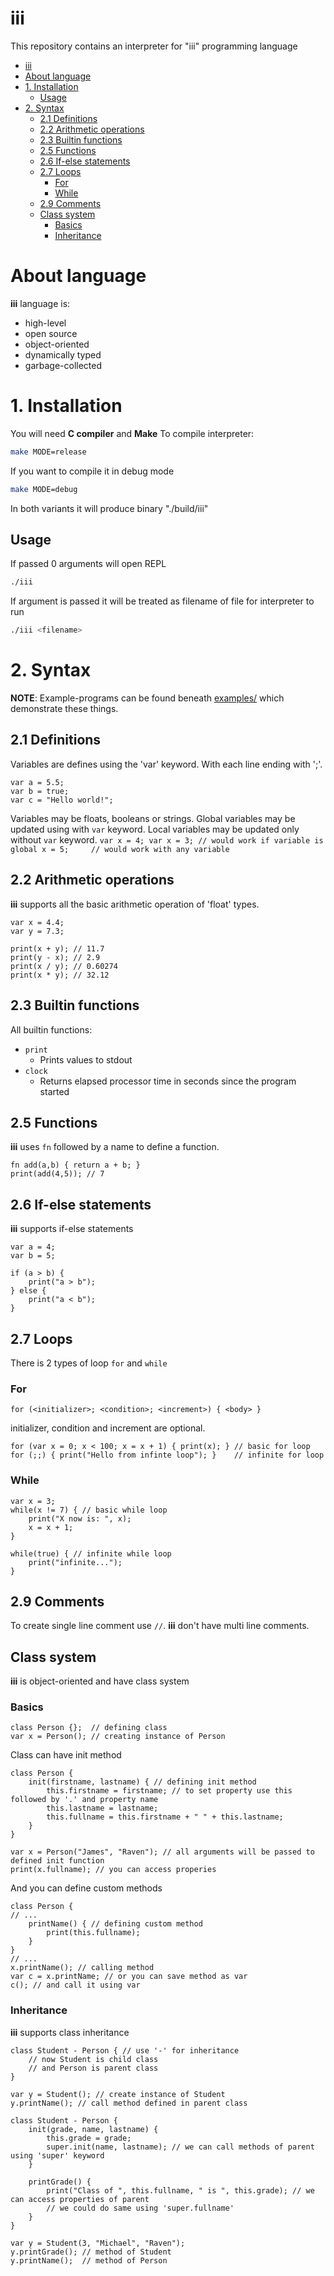 


# iii
This repository contains an interpreter for "iii" programming language 

<!-- TOC start -->
- [iii](#iii)
- [About language ](#about-language)
- [1. Installation ](#1-installation)
   * [Usage](#usage)
- [2. Syntax](#2-syntax)
   * [2.1 Definitions ](#21-definitions)
   * [2.2 Arithmetic operations ](#22-arithmetic-operations)
   * [2.3 Builtin functions](#23-builtin-functions)
   * [2.5 Functions ](#25-functions)
   * [2.6 If-else statements ](#26-if-else-statements)
   * [2.7 Loops](#27-loops)
      + [For ](#for)
      + [While ](#while)
   * [2.9 Comments](#29-comments)
   * [Class system ](#class-system)
      + [Basics](#basics)
      + [Inheritance](#inheritance)
<!-- TOC end -->
# About language 
**iii** language is:
- high-level
- open source
- object-oriented
- dynamically typed 
- garbage-collected
# 1. Installation 
You will need **C compiler** and **Make**
To compile interpreter:
```sh
make MODE=release
```
 If you want to compile it in debug mode 
```sh
make MODE=debug
``` 

In both variants it will produce binary "./build/iii"

## Usage
If passed 0 arguments will open REPL
```sh
./iii
```
If argument is passed it will be treated as filename of file for interpreter to run
```sh
./iii <filename>
``` 

# 2. Syntax
**NOTE**: Example-programs can be found beneath [examples/](examples/) which demonstrate these things.
## 2.1 Definitions 
Variables are defines using the 'var' keyword. With each line ending with ';'.
```
var a = 5.5;
var b = true;
var c = "Hello world!";
```
Variables may be floats, booleans or strings.
Global variables may be updated using with `var` keyword.
Local variables may be updated only without `var` keyword.
``
var x = 4;
var x = 3; // would work if variable is global
x = 5;     // would work with any variable
``
## 2.2 Arithmetic operations 
**iii** supports all the basic arithmetic operation of 'float' types.
```
var x = 4.4;
var y = 7.3;

print(x + y); // 11.7
print(y - x); // 2.9
print(x / y); // 0.60274
print(x * y); // 32.12
``` 
## 2.3 Builtin functions
All builtin functions:
* `print`
	* Prints values to stdout 
* `clock`
	* Returns elapsed processor time in seconds since the program started

## 2.5 Functions 
**iii** uses `fn` followed by a name to define a function.
```
fn add(a,b) { return a + b; }
print(add(4,5)); // 7
```

## 2.6 If-else statements 
**iii** supports if-else statements 
```
var a = 4;
var b = 5;

if (a > b) {
	print("a > b");
} else {
	print("a < b");
} 
```

## 2.7 Loops
There is 2 types of loop `for` and `while`
### For 
```
for (<initializer>; <condition>; <increment>) { <body> }
```
initializer, condition and increment are optional.
```
for (var x = 0; x < 100; x = x + 1) { print(x); } // basic for loop 
for (;;) { print("Hello from infinte loop"); }    // infinite for loop
``` 
### While 
```
var x = 3;
while(x != 7) { // basic while loop
	print("X now is: ", x);
	x = x + 1;
}

while(true) { // infinite while loop
	print("infinite...");
}
```
## 2.9 Comments
To create single line comment use `//`.
**iii** don't have multi line comments.

## Class system 
**iii** is object-oriented and have class system
### Basics
```
class Person {};  // defining class
var x = Person(); // creating instance of Person
```
Class can have init method 
```
class Person {
	init(firstname, lastname) { // defining init method
		this.firstname = firstname; // to set property use this followed by '.' and property name 
		this.lastname = lastname;
		this.fullname = this.firstname + " " + this.lastname;
	}
}

var x = Person("James", "Raven"); // all arguments will be passed to defined init function
print(x.fullname); // you can access properies
```
And you can define custom methods
```
class Person {
// ...
	printName() { // defining custom method
		print(this.fullname);
	}
}
// ...
x.printName(); // calling method
var c = x.printName; // or you can save method as var 
c(); // and call it using var
```
### Inheritance
**iii** supports class inheritance 
```
class Student - Person { // use '-' for inheritance 
	// now Student is child class
	// and Person is parent class
}

var y = Student(); // create instance of Student
y.printName(); // call method defined in parent class 
```
```
class Student - Person {
	init(grade, name, lastname) {
		this.grade = grade;
		super.init(name, lastname); // we can call methods of parent using 'super' keyword
	}

	printGrade() {
		print("Class of ", this.fullname, " is ", this.grade); // we can access properties of parent 
		// we could do same using 'super.fullname'
	}
}

var y = Student(3, "Michael", "Raven");
y.printGrade(); // method of Student
y.printName();  // method of Person
```

